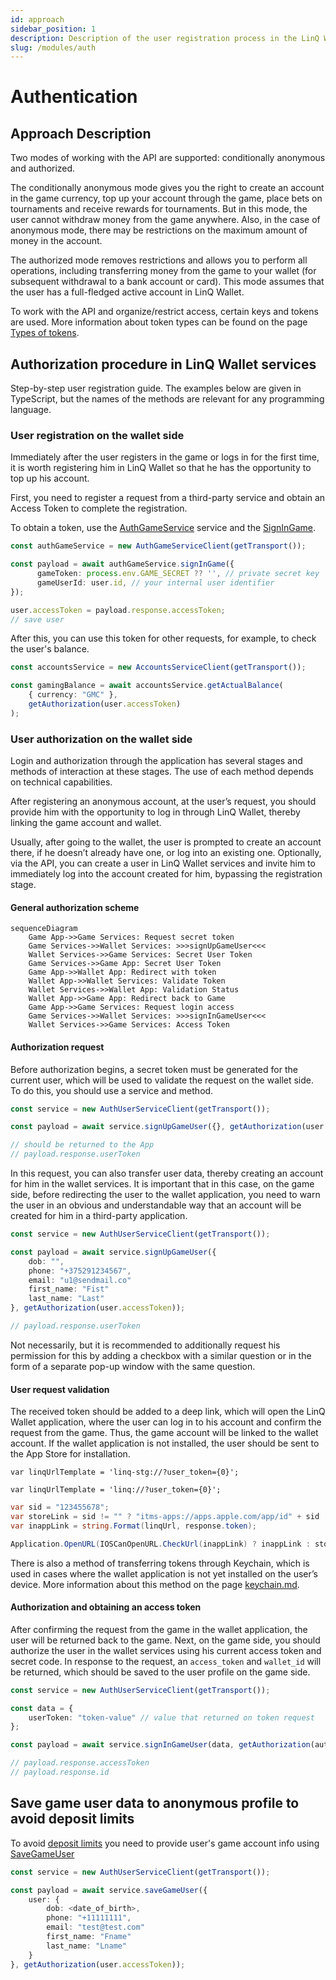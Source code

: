 ```yaml
---
id: approach
sidebar_position: 1
description: Description of the user registration process in the LinQ Wallet system.
slug: /modules/auth
---
```


# Authentication

## Approach Description

Two modes of working with the API are supported: conditionally anonymous and authorized.

The conditionally anonymous mode gives you the right to create an account in the game currency, top up your account through the game, place bets on tournaments and receive rewards for tournaments. But in this mode, the user cannot withdraw money from the game anywhere. Also, in the case of anonymous mode, there may be restrictions on the maximum amount of money in the account.

The authorized mode removes restrictions and allows you to perform all operations, including transferring money from the game to your wallet (for subsequent withdrawal to a bank account or card). This mode assumes that the user has a full-fledged active account in LinQ Wallet.

To work with the API and organize/restrict access, certain keys and tokens are used. More information about token types can be found on the page [Types of tokens](/modules/auth/tokens).

## Authorization procedure in LinQ Wallet services

Step-by-step user registration guide. The examples below are given in TypeScript, but the names of the methods are relevant for any programming language.

### User registration on the wallet side

Immediately after the user registers in the game or logs in for the first time, it is worth registering him in LinQ Wallet so that he has the opportunity to top up his account.

First, you need to register a request from a third-party service and obtain an Access Token to complete the registration.

To obtain a token, use the [AuthGameService](https://buf.build/linq/linq/docs/main:linq.auth.game.v1#linq.auth.game.v1.AuthGameService) service and the [SignInGame](https://buf.build/linq/linq/docs/main:linq.auth.game.v1#linq.auth.game.v1.AuthGameService.SignInGame).

```typescript
const authGameService = new AuthGameServiceClient(getTransport());

const payload = await authGameService.signInGame({
      gameToken: process.env.GAME_SECRET ?? '', // private secret key
      gameUserId: user.id, // your internal user identifier
});

user.accessToken = payload.response.accessToken;
// save user
```

After this, you can use this token for other requests, for example, to check the user's balance.

```typescript
const accountsService = new AccountsServiceClient(getTransport());

const gamingBalance = await accountsService.getActualBalance(
    { currency: "GMC" },
    getAuthorization(user.accessToken)
);
```

### User authorization on the wallet side

Login and authorization through the application has several stages and methods of interaction at these stages. The use of each method depends on technical capabilities.

After registering an anonymous account, at the user’s request, you should provide him with the opportunity to log in through LinQ Wallet, thereby linking the game account and wallet.

Usually, after going to the wallet, the user is prompted to create an account there, if he doesn’t already have one, or log into an existing one. Optionally, via the API, you can create a user in LinQ Wallet services and invite him to immediately log into the account created for him, bypassing the registration stage.

#### General authorization scheme

```mermaid
sequenceDiagram
    Game App->>Game Services: Request secret token
    Game Services->>Wallet Services: >>>signUpGameUser<<<
    Wallet Services->>Game Services: Secret User Token
    Game Services->>Game App: Secret User Token
    Game App->>Wallet App: Redirect with token
    Wallet App->>Wallet Services: Validate Token
    Wallet Services->>Wallet App: Validation Status
    Wallet App->>Game App: Redirect back to Game
    Game App->>Game Services: Request login access
    Game Services->>Wallet Services: >>>signInGameUser<<<
    Wallet Services->>Game Services: Access Token
```

#### Authorization request

Before authorization begins, a secret token must be generated for the current user, which will be used to validate the request on the wallet side. To do this, you should use a service and method.

```typescript
const service = new AuthUserServiceClient(getTransport());

const payload = await service.signUpGameUser({}, getAuthorization(user.accessToken));

// should be returned to the App
// payload.response.userToken
```

In this request, you can also transfer user data, thereby creating an account for him in the wallet services. It is important that in this case, on the game side, before redirecting the user to the wallet application, you need to warn the user in an obvious and understandable way that an account will be created for him in a third-party application.

```typescript
const service = new AuthUserServiceClient(getTransport());

const payload = await service.signUpGameUser({
    dob: "",
    phone: "+375291234567",
    email: "u1@sendmail.co"
    first_name: "Fist"
    last_name: "Last"
}, getAuthorization(user.accessToken));

// payload.response.userToken
```

Not necessarily, but it is recommended to additionally request his permission for this by adding a checkbox with a similar question or in the form of a separate pop-up window with the same question.

#### User request validation

The received token should be added to a deep link, which will open the LinQ Wallet application, where the user can log in to his account and confirm the request from the game. Thus, the game account will be linked to the wallet account. If the wallet application is not installed, the user should be sent to the App Store for installation.

```
var linqUrlTemplate = 'linq-stg://?user_token={0}';
```


<!-- {% tab title="Production" %} -->
```
var linqUrlTemplate = 'linq://?user_token={0}';
```

```csharp
var sid = "123455678";
var storeLink = sid != "" ? "itms-apps://apps.apple.com/app/id" + sid : "itms-beta:";
var inappLink = string.Format(linqUrl, response.token);

Application.OpenURL(IOSCanOpenURL.CheckUrl(inappLink) ? inappLink : storeLink);
```

There is also a method of transferring tokens through Keychain, which is used in cases where the wallet application is not yet installed on the user’s device. More information about this method on the page [keychain.md](/modules/autherntication/keychain.md "mention").

#### Authorization and obtaining an access token

After confirming the request from the game in the wallet application, the user will be returned back to the game. Next, on the game side, you should authorize the user in the wallet services using his current access token and secret code. In response to the request, an `access_token` and `wallet_id` will be returned, which should be saved to the user profile on the game side.

```typescript
const service = new AuthUserServiceClient(getTransport());

const data = {
    userToken: "token-value" // value that returned on token request
};

const payload = await service.signInGameUser(data, getAuthorization(authToken));

// payload.response.accessToken
// payload.response.id
```

## Save game user data to anonymous profile to avoid deposit limits

To avoid [deposit limits](/modules/money-operations#anonymous-profiles) you need to provide user's game account info using [SaveGameUser](https://buf.build/linq/linq/docs/main:linq.auth.user.v1#linq.auth.user.v1.AuthUserService.SaveGameUser)

```typescript
const service = new AuthUserServiceClient(getTransport());

const payload = await service.saveGameUser({
    user: {
        dob: <date_of_birth>,
        phone: "+11111111",
        email: "test@test.com"
        first_name: "Fname"
        last_name: "Lname"
    }
}, getAuthorization(user.accessToken));
```
